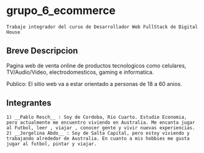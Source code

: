 # grupo_6_ecommerce

    Trabajo integrador del curso de Desarrollador Web FullStack de Digital House

## Breve Descripcion
Pagina web de venta online de productos tecnologicos como celulares, TV/Audio/Video, electrodomesticos, gaming e informatica.
    
Publico: El sitio web va a estar orientado a personas de 18 a 60 anios.


## Integrantes
    1) __Pablo Resch__ : Soy de Cordoba, Rio Cuarto. Estudie Economia, pero actualmente me encuentro viviendo en Australia. Me encanta jugar al Futbol, leer , viajar , conocer gente y vivir nuevas experiencias.
    2) __Jorgelina Abdo__ : Soy de Salta Capital, pero estoy viviendo y trabajando alrededor de Australia. En cuanto a mis hobbies me gusta jugar al futbol, pintar y viajar.

